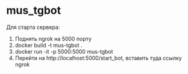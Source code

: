 # mus_tgbot

Для старта сервера:

1. Поднять ngrok на 5000 порту
2. docker build -t mus-tgbot .
3. docker run -it -p 5000:5000 mus-tgbot
4. Перейти на http://localhost:5000/start_bot, вставить туда ссылку ngrok
